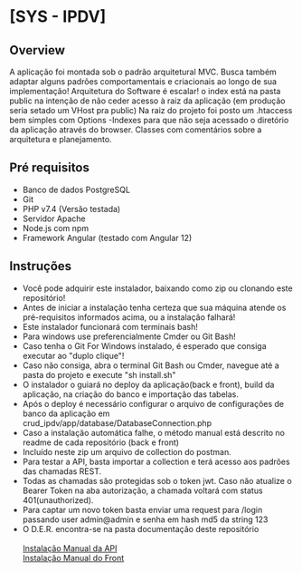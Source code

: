 <h1>[SYS - IPDV]</h1>  
<h2>Overview</h2>
<p>A aplicação foi montada sob o padrão arquitetural MVC.
Busca também adaptar alguns padrões comportamentais e criacionais ao longo de sua implementação!
Arquitetura do Software é escalar!
o index está na pasta public na intenção de não ceder acesso à raiz da aplicação 
(em produção seria setado um VHost pra public)
Na raiz do projeto foi posto um .htaccess bem simples com Options -Indexes para que não seja acessado 
o diretório da aplicação através do browser.
Classes com comentários sobre a arquitetura e planejamento.</p> 
<h2>Pré requisitos</h2>
<ul>
    <li>Banco de dados PostgreSQL</li>
    <li>Git</li>
    <li>PHP v7.4 (Versão testada)</li>
    <li>Servidor Apache</li>
    <li>Node.js com npm</li>
    <li>Framework Angular (testado com Angular 12)</li>
</ul>
<h2>Instruções</h2>
<ul>
    <li>Você pode adquirir este instalador, baixando como zip ou clonando este repositório!</li>
    <li>Antes de iniciar a instalação tenha certeza que sua máquina atende os pré-requisitos informados acima, ou a instalação falhará!</li>
    <li>Este instalador funcionará com terminais bash!</li>
    <li>Para windows use preferencialmente Cmder ou Git Bash!</li>
    <li>Caso tenha o Git For Windows instalado, é esperado que consiga executar ao "duplo clique"!</li>
    <li>Caso não consiga, abra o terminal Git Bash ou Cmder, navegue até a pasta do projeto e execute "sh install.sh"</li>
    <li>O instalador o guiará no deploy da aplicação(back e front), build da aplicação, na criação do banco e importação das tabelas.</li> 
    <li>Após o deploy é necessário configurar o arquivo de configurações de banco da aplicação em crud_ipdv/app/database/DatabaseConnection.php</li>
    <li>Caso a instalação automática falhe, o método manual está descrito no readme de cada repositório (back e front)</li>
    <li>Incluído neste zip um arquivo de collection do postman.</li>
    <li>Para testar a API, basta importar a collection e terá acesso aos padrões das chamadas REST.</li>
    <li>Todas as chamadas são protegidas sob o token jwt. Caso não atualize o Bearer Token na aba autorização, a chamada voltará com status 401(unauthorized).</li>
    <li>Para captar um novo token basta enviar uma request para /login passando user admin@admin e senha em hash md5 da string 123</li>
    <li>O D.E.R. encontra-se na pasta documentação deste repositório</li>
    <br>
    <a href="https://github.com/leoguedesf15/crud_ipdv">Instalação Manual da API</a>
    <br>
    <a href="https://github.com/leoguedesf15/sysipdv">Instalação Manual do Front</a>
</ul>